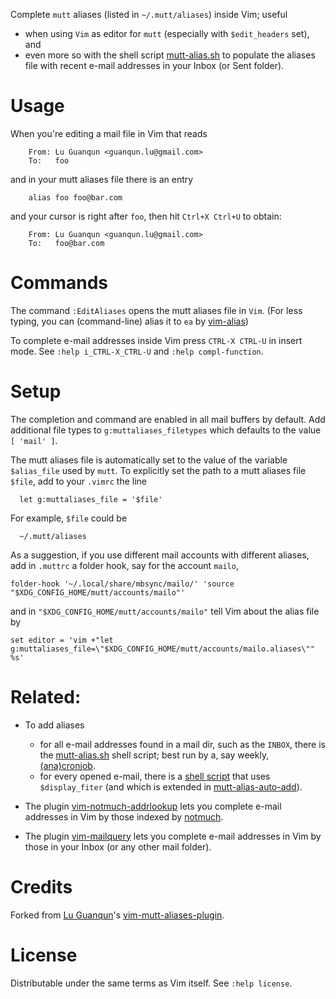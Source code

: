 Complete `mutt` aliases (listed in `~/.mutt/aliases`) inside Vim;
useful

- when using `Vim` as editor for `mutt` (especially with `$edit_headers` set), and
- even more so with the shell script [mutt-alias.sh](https://github.com/Konfekt/mutt-alias.sh) to populate the aliases file with recent e-mail addresses in your Inbox (or Sent folder).

# Usage

When you're editing a mail file in Vim that reads
```
    From: Lu Guanqun <guanqun.lu@gmail.com>
    To:   foo
```
and in your mutt aliases file there is an entry
```
    alias foo foo@bar.com
```
and your cursor is right after `foo`, then hit `Ctrl+X Ctrl+U` to obtain:
```
    From: Lu Guanqun <guanqun.lu@gmail.com>
    To:   foo@bar.com
```
# Commands

The command `:EditAliases` opens the mutt aliases file in `Vim`.
(For less typing, you can (command-line) alias it to `ea` by [vim-alias](https://github.com/Konfekt/vim-alias))

To complete e-mail addresses inside Vim press `CTRL-X CTRL-U` in insert
mode. See `:help i_CTRL-X_CTRL-U` and `:help compl-function`.

# Setup

The completion and command are enabled in all mail buffers by default. Add
additional file types to `g:muttaliases_filetypes` which defaults to the value
`[ 'mail' ]`.

The mutt aliases file is automatically set to the value of the variable `$alias_file` used by `mutt`.
To explicitly set the path to a mutt aliases file `$file`, add to your `.vimrc` the line

```vim
  let g:muttaliases_file = '$file'
```

For example, `$file` could be

```
  ~/.mutt/aliases
```

As a suggestion, if you use different mail accounts with different aliases, add in `.muttrc` a folder hook, say for the account `mailo`,

```
folder-hook '~/.local/share/mbsync/mailo/' 'source "$XDG_CONFIG_HOME/mutt/accounts/mailo"'
```

and in `"$XDG_CONFIG_HOME/mutt/accounts/mailo"` tell Vim about the alias file by

```
set editor = 'vim +"let g:muttaliases_file=\"$XDG_CONFIG_HOME/mutt/accounts/mailo.aliases\"" %s'
```

# Related:

- To add aliases

    - for all e-mail addresses found in a mail dir, such as the `INBOX`, there is the [mutt-alias.sh](https://github.com/Konfekt/mutt-alias.sh) shell script;
        best run by a, say weekly, [(ana)cronjob](https://konfekt.github.io/blog/2016/12/11/sane-cron-setup).
    -  for every opened e-mail, there is a [shell script](http://wcaleb.org/blog/mutt-tips) that uses `$display_fiter` (and which is extended in [mutt-alias-auto-add](https://github.com/teddywing/mutt-alias-auto-add)).
- The plugin [vim-notmuch-addrlookup](https://github.com/Konfekt/vim-notmuch-addrlookup) lets you complete e-mail addresses in Vim by those indexed by [notmuch](https://notmuchmail.org).
- The plugin [vim-mailquery](https://github.com/Konfekt/vim-mailquery) lets you complete e-mail addresses in Vim by those in your Inbox (or any other mail folder).

# Credits

Forked from [Lu Guanqun](mailto:guanqun.lu@gmail.com)'s [vim-mutt-aliases-plugin](https://github.com/guanqun/vim-mutt-aliases-plugin/tree/063a7bdd0d852a118253278721f74a053776135d).

# License

Distributable under the same terms as Vim itself.  See `:help license`.

